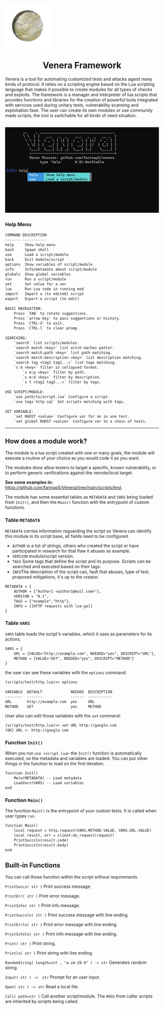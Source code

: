 <img align="center" src="img/venera4.png" width="150px">
<h1 align="center">Venera Framework</h1>

Venera is a tool for automating customized tests and attacks agaist many kinds of protocol. It relies on a scripting engine based on the Lua scripting language that makes it possible to create modules for all types of checks and exploits. The framework is a manager and interpreter of lua scripts that provides functions and libraries for the creation of powerful tools integrated with services used during unitary tests, vulnerability scanning and exploitation fase. The user can create its own modules or use community made scripts, the tool is switchable for all kinds of need situation.

![](img/banner.png)
---

### Help Menu
```
COMMAND DESCRIPTION
------- -----------
help     Show help menu
bash     Spawn shell           
use      Load a script/module
back     Exit module/script
options  Show variables of script/module
info     Info/metadata about script/module
globals  Show global variables
run      Run a script/module
set      Set value for a ver
lua      Run Lua code in running mod
import   Import a (to edited) script
export   Export a script (to edit)

BASIC NAVEGATION:
    Press `TAB` to rotate suggestions.
    Press `arrow key` to pass suggentions or history.
    Press `CTRL-d` to exit.
    Press `CTRL-l` to clear promp.

SEARCHING:
    `search` list scripts/modules.
    `search match <key>` list witch maches patter.
    `search match:path <key>` list path matching.
    `search match:description <key>` list description matching.
    `search tag <tag1 tag2...>` list tags matching.
    `s m <key>` filter in collapsed format.
        `s m:p <key>` filter by path.
        `s m:d <key>` filter by description.
        `s t <tag1 tag2...>` filter by tags.

USE SCRIPT/MODULE:
    `use path/to/script.lua` Configure a script.
    `use tags http sql` Set scripts matching with tags.

SET VARIABLE:
    `set RHOST <value>` Configure var for an in use test.
    `set global RHOST <value>` Configure var to a chain of tests.
```
---

## How does a module work? 

The module is a lua script created with one or many goals, the module will execute a routine of your choice as you would code it as you want.

The modules done allow testers to target a specific, known vulnerability, or to perform generic verifications against the remote/local target.

**See some examples in:** https://github.com/farinap5/Venera/tree/main/scripts/test.

The module has some essential tables as `METADATA` and `VARS` being loaded from `Init()`, and then the `Main()` function with the entrypoint of custom functions.

### Table `METADATA`

`METADATA` carries information reguarding the script so Venera can identify this module in its script base, all fields need to be configured.
- `AUTHOR` is a list of strings, others who created the script or have participated in research for that flaw it abuses as example.
- `VERSION` module/script version.
- `TAGS` Some tags that define the script and its purpose. Scripts can be searched and executed based on their tags.
- `INFO`The description of the script can, fault that abuses, type of test, proposed mitigations, it's up to the creator.

```
METADATA = {
    AUTHOR = {"Author1 <author1@mail.com>"},
    VERSION = "0.1",
    TAGS = {"example","http"},
    INFO = [[HTTP requests with lua-go]]
}
```
### Table `VARS`

`VARS` table loads the script's variables, which it uses as parameters for its actions.

```
VARS = {
    URL = {VALUE="http://example.com", NEEDED="yes", DESCRIPT="URL"},
    METHOD = {VALUE="GET", NEEDED="yes", DESCRIPT="METHOD"}
}
```

the user can see these variables with the `options` command:

```
(scripts/test/http.lua)>> options

VARIABLE  DEFAULT             NEEDED  DESCRIPTION
--------  -------             ------  -----------
URL       http://example.com  yes     URL
METHOD    GET                 yes     METHOD
```

User also can edit those variables with the `set` command:

```
(scripts/test/http.lua)>> set URL http://google.com
[OK] URL <- http://google.com
```

### Function `Init()`

When you run `use <script.lua>` the `Init()` function is automatically executed, so the metadata and variables are loaded. You can put other things in the function to load on the first iteration.

```
function Init()
    Meta(METADATA) -- Load metadata 
    LoadVars(VARS) -- Load variables
end
```

### Function `Main()`
The function `Main()` is the entrypoint of your custom tests. It is called when user types `run`.
```
function Main()
    local request = http.request(VARS.METHOD.VALUE, VARS.URL.VALUE)
    local result, err = client:do_request(request)
    PrintSuccsln(result.code)
    PrintSuccsln(result.body)
end
```

## Built-in Functions

You can call those function within the script without requirements.

`PrintSuccs( str )` Print success message.

`PrintErr( str )` Print error message.

`PrintInfo( str )` Print info message.

`PrintSuccsln( str )`  Print success message with line ending.

`PrintErrln( str )` Print error message with line ending.

`PrintInfoln( str )` Print info message with line ending.

`Print( str )` Print string.

`Println( str )` Print string with line ending.

`RandomString( length=int , "a-zA-Z0-9" ) -> str` Generates random string.

`Input( str ) ->  str` Prompt for an user input.

`Open( str ) -> str` Read a local file.

`Call( path=str )` Call another script/module. The `ARGS` from caller scripts are inherited by scripts being called. 